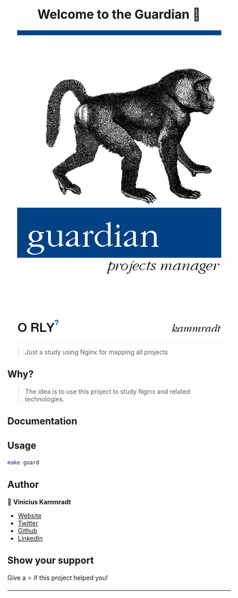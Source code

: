 <h1 align="center">Welcome to the Guardian 👋</h1>

<p align="center">
  <img src="./.images/guardian.png" />
</p>

> Just a study using Nginx for mapping all projects

## Why?

> The idea is to use this project to study Nginx and related technologies.

## Documentation


## Usage

```sh
make guard
```

## Author

👤 **Vinicius Kammradt**

* [Website](https://kammradt.now.sh)
* [Twitter](https://twitter.com/kammzinho)
* [Github](https://github.com/kammradt)
* [LinkedIn](https://linkedin.com/in/vinicius-kammradt)

## Show your support

Give a ⭐️ if this project helped you!

***
